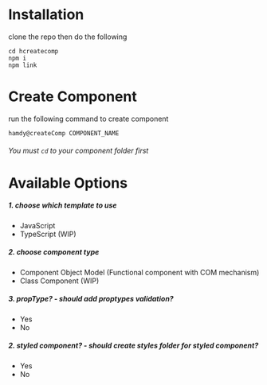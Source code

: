 # Installation

clone the repo then do the following

```
cd hcreatecomp
npm i
npm link
```

# Create Component

run the following command to create component

```
hamdy@createComp COMPONENT_NAME
```

###### You must `cd` to your component folder first

# Available Options

##### 1. choose which template to use

- JavaScript
- TypeScript (WIP)

##### 2. choose component type

- Component Object Model (Functional component with COM mechanism)
- Class Component (WIP)

##### 3. propType? - should add proptypes validation?

- Yes
- No

##### 2. styled component? - should create styles folder for styled component?

- Yes
- No
